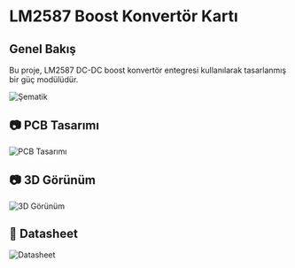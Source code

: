 # LM2587 Boost Konvertör Kartı

## Genel Bakış  
Bu proje, LM2587 DC-DC boost konvertör entegresi kullanılarak tasarlanmış bir güç modülüdür.

![Şematik](https://github.com/sametakinn/lm2587-boost-converter/blob/main/images/schematic.PNG)  

## 📷 PCB Tasarımı  
![PCB Tasarımı](https://github.com/sametakinn/lm2587-boost-converter/blob/main/images/pcb.PNG)  

## 📷 3D Görünüm  
![3D Görünüm](https://github.com/sametakinn/lm2587-boost-converter/blob/main/images/3D.PNG)

## 📄 Datasheet  
![Datasheet](https://github.com/sametakinn/lm2587-boost-converter/blob/main/images/datasheet.PNG)

